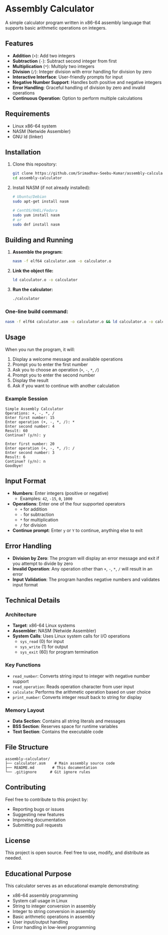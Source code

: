 # Assembly Calculator

A simple calculator program written in x86-64 assembly language that supports basic arithmetic operations on integers.

## Features

- **Addition** (`+`): Add two integers
- **Subtraction** (`-`): Subtract second integer from first
- **Multiplication** (`*`): Multiply two integers  
- **Division** (`/`): Integer division with error handling for division by zero
- **Interactive Interface**: User-friendly prompts for input
- **Negative Number Support**: Handles both positive and negative integers
- **Error Handling**: Graceful handling of division by zero and invalid operations
- **Continuous Operation**: Option to perform multiple calculations

## Requirements

- Linux x86-64 system
- NASM (Netwide Assembler)
- GNU ld (linker)

## Installation

1. Clone this repository:
   ```bash
   git clone https://github.com/Srimadhav-Seebu-Kumar/assembly-calculator.git
   cd assembly-calculator
   ```

2. Install NASM (if not already installed):
   ```bash
   # Ubuntu/Debian
   sudo apt-get install nasm
   
   # CentOS/RHEL/Fedora
   sudo yum install nasm
   # or
   sudo dnf install nasm
   ```

## Building and Running

1. **Assemble the program:**
   ```bash
   nasm -f elf64 calculator.asm -o calculator.o
   ```

2. **Link the object file:**
   ```bash
   ld calculator.o -o calculator
   ```

3. **Run the calculator:**
   ```bash
   ./calculator
   ```

### One-line build command:
```bash
nasm -f elf64 calculator.asm -o calculator.o && ld calculator.o -o calculator && ./calculator
```

## Usage

When you run the program, it will:

1. Display a welcome message and available operations
2. Prompt you to enter the first number
3. Ask you to choose an operation (`+`, `-`, `*`, `/`)
4. Prompt you to enter the second number
5. Display the result
6. Ask if you want to continue with another calculation

### Example Session

```
Simple Assembly Calculator
Operations: +, -, *, /
Enter first number: 15
Enter operation (+, -, *, /): *
Enter second number: 4
Result: 60
Continue? (y/n): y

Enter first number: 20
Enter operation (+, -, *, /): /
Enter second number: 3
Result: 6
Continue? (y/n): n
Goodbye!
```

## Input Format

- **Numbers**: Enter integers (positive or negative)
  - Examples: `42`, `-15`, `0`, `1000`
- **Operations**: Enter one of the four supported operators
  - `+` for addition
  - `-` for subtraction  
  - `*` for multiplication
  - `/` for division
- **Continue prompt**: Enter `y` or `Y` to continue, anything else to exit

## Error Handling

- **Division by Zero**: The program will display an error message and exit if you attempt to divide by zero
- **Invalid Operation**: Any operation other than `+`, `-`, `*`, `/` will result in an error
- **Input Validation**: The program handles negative numbers and validates input format

## Technical Details

### Architecture
- **Target**: x86-64 Linux systems
- **Assembler**: NASM (Netwide Assembler)
- **System Calls**: Uses Linux system calls for I/O operations
  - `sys_read` (0) for input
  - `sys_write` (1) for output  
  - `sys_exit` (60) for program termination

### Key Functions
- `read_number`: Converts string input to integer with negative number support
- `read_operation`: Reads operation character from user input
- `calculate`: Performs the arithmetic operation based on user choice
- `print_number`: Converts integer result back to string for display

### Memory Layout
- **Data Section**: Contains all string literals and messages
- **BSS Section**: Reserves space for runtime variables
- **Text Section**: Contains the executable code

## File Structure

```
assembly-calculator/
├── calculator.asm    # Main assembly source code
├── README.md        # This documentation
└── .gitignore      # Git ignore rules
```

## Contributing

Feel free to contribute to this project by:
- Reporting bugs or issues
- Suggesting new features
- Improving documentation
- Submitting pull requests

## License

This project is open source. Feel free to use, modify, and distribute as needed.

## Educational Purpose

This calculator serves as an educational example demonstrating:
- x86-64 assembly programming
- System call usage in Linux
- String to integer conversion in assembly
- Integer to string conversion in assembly
- Basic arithmetic operations in assembly
- User input/output handling
- Error handling in low-level programming
